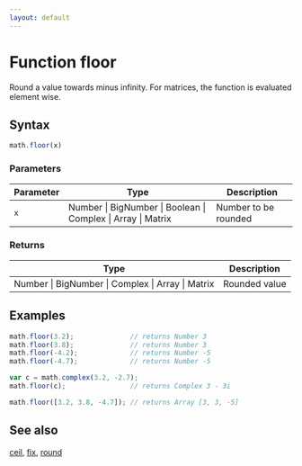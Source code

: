 ```yaml
---
layout: default
---
```


# Function floor

Round a value towards minus infinity.
For matrices, the function is evaluated element wise.


## Syntax

```js
math.floor(x)
```

### Parameters

Parameter | Type | Description
--------- | ---- | -----------
`x` | Number &#124; BigNumber &#124; Boolean &#124; Complex &#124; Array &#124; Matrix | Number to be rounded

### Returns

Type | Description
---- | -----------
Number &#124; BigNumber &#124; Complex &#124; Array &#124; Matrix | Rounded value


## Examples

```js
math.floor(3.2);              // returns Number 3
math.floor(3.8);              // returns Number 3
math.floor(-4.2);             // returns Number -5
math.floor(-4.7);             // returns Number -5

var c = math.complex(3.2, -2.7);
math.floor(c);                // returns Complex 3 - 3i

math.floor([3.2, 3.8, -4.7]); // returns Array [3, 3, -5]
```


## See also

[ceil](ceil.html),
[fix](fix.html),
[round](round.html)


<!-- Note: This file is automatically generated from source code comments. Changes made in this file will be overridden. -->
